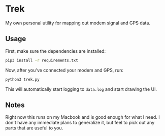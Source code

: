 # Trek

My own personal utility for mapping out modem signal and GPS data.

## Usage

First, make sure the dependencies are installed:

```sh
pip3 install -r requirements.txt
```

Now, after you've connected your modem and GPS, run:

```sh
python3 trek.py
```

This will automatically start logging to `data.log` and start drawing the UI.

## Notes

Right now this runs on my Macbook and is good enough for what I need. I don't have any immediate plans to generalize it, but feel to pick out any parts that are useful to you.
